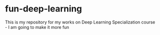 # fun-deep-learning
This is my repository for my works on Deep Learning Specialization course - I am going to make it more fun
